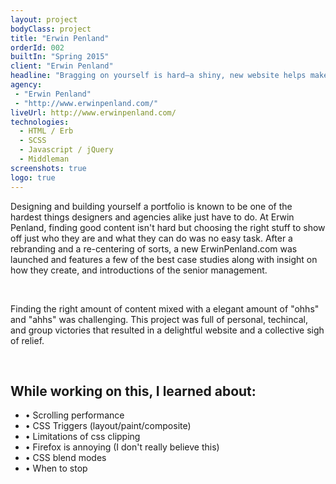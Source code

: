```yaml
---
layout: project
bodyClass: project
title: "Erwin Penland"
orderId: 002
builtIn: "Spring 2015"
client: "Erwin Penland"
headline: "Bragging on yourself is hard–a shiny, new website helps make the point."
agency:
 - "Erwin Penland"
 - "http://www.erwinpenland.com/"
liveUrl: http://www.erwinpenland.com/
technologies:
  - HTML / Erb
  - SCSS
  - Javascript / jQuery
  - Middleman
screenshots: true
logo: true
---
```


Designing and building yourself a portfolio is known to be one of the hardest things designers and agencies alike just have to do. At Erwin Penland, finding good content isn't hard but choosing the right stuff to show off just who they are and what they can do was no easy task. After a rebranding and a re-centering of sorts, a new ErwinPenland.com was launched and features a few of the best case studies along with insight on how they create, and introductions of the senior management.

<br/>

Finding the right amount of content mixed with a elegant amount of "ohhs" and "ahhs" was challenging. This project was full of personal, techincal, and group victories that resulted in a delightful website and a collective sigh of relief.

<br />

## While working on this, I learned about:
* • Scrolling performance
* • CSS Triggers (layout/paint/composite)
* • Limitations of css clipping
* • Firefox is annoying (I don't really believe this)
* • CSS blend modes
* • When to stop